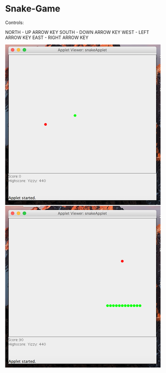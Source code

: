 # Snake-Game

Controls:

NORTH - UP ARROW KEY
SOUTH - DOWN ARROW KEY
WEST - LEFT ARROW KEY
EAST - RIGHT ARROW KEY


![alt text](https://github.com/Yizra/Snake-Game/blob/master/Screen%20Shot%202018-01-20%20at%204.54.10%20PM.png)
![alt text](https://github.com/Yizra/Snake-Game/blob/master/Screen%20Shot%202018-01-20%20at%204.59.27%20PM.png)
